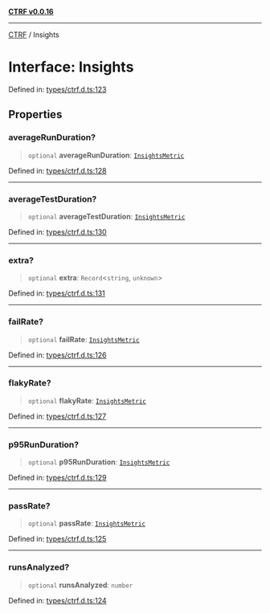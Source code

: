 [**CTRF v0.0.16**](../README.md)

***

[CTRF](../README.md) / Insights

# Interface: Insights

Defined in: [types/ctrf.d.ts:123](https://github.com/ctrf-io/ctrf-core-js/blob/main/types/ctrf.d.ts#L123)

## Properties

### averageRunDuration?

> `optional` **averageRunDuration**: [`InsightsMetric`](InsightsMetric.md)

Defined in: [types/ctrf.d.ts:128](https://github.com/ctrf-io/ctrf-core-js/blob/main/types/ctrf.d.ts#L128)

***

### averageTestDuration?

> `optional` **averageTestDuration**: [`InsightsMetric`](InsightsMetric.md)

Defined in: [types/ctrf.d.ts:130](https://github.com/ctrf-io/ctrf-core-js/blob/main/types/ctrf.d.ts#L130)

***

### extra?

> `optional` **extra**: `Record`\<`string`, `unknown`\>

Defined in: [types/ctrf.d.ts:131](https://github.com/ctrf-io/ctrf-core-js/blob/main/types/ctrf.d.ts#L131)

***

### failRate?

> `optional` **failRate**: [`InsightsMetric`](InsightsMetric.md)

Defined in: [types/ctrf.d.ts:126](https://github.com/ctrf-io/ctrf-core-js/blob/main/types/ctrf.d.ts#L126)

***

### flakyRate?

> `optional` **flakyRate**: [`InsightsMetric`](InsightsMetric.md)

Defined in: [types/ctrf.d.ts:127](https://github.com/ctrf-io/ctrf-core-js/blob/main/types/ctrf.d.ts#L127)

***

### p95RunDuration?

> `optional` **p95RunDuration**: [`InsightsMetric`](InsightsMetric.md)

Defined in: [types/ctrf.d.ts:129](https://github.com/ctrf-io/ctrf-core-js/blob/main/types/ctrf.d.ts#L129)

***

### passRate?

> `optional` **passRate**: [`InsightsMetric`](InsightsMetric.md)

Defined in: [types/ctrf.d.ts:125](https://github.com/ctrf-io/ctrf-core-js/blob/main/types/ctrf.d.ts#L125)

***

### runsAnalyzed?

> `optional` **runsAnalyzed**: `number`

Defined in: [types/ctrf.d.ts:124](https://github.com/ctrf-io/ctrf-core-js/blob/main/types/ctrf.d.ts#L124)

